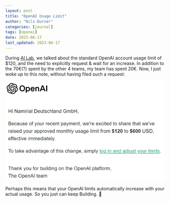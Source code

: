 ```yaml
---
layout: post
title: "OpenAI Usage Limit"
author: "Nils Durner"
categories: [journal]
tags: [openai]
date: 2023-06-17
last_updated: 2023-06-17
---
```


During [AI Lab](https://www.linkedin.com/feed/update/urn:li:activity:7077654613138583553/), we talked about the standard OpenAI account usage limit of $120, and the need to explicitly request & wait for an increase. In addition to the 70€(?) spent by the other 4 teams, my team has spent 20€. Now, I just woke up to this note, without having filed such a request:

![OpenAI usage limit increased to $600](assets/img/openai-usage-limit.png)

Perhaps this means that your OpenAI limits automatically increase with your actual usage. So you just can keep Building. 🙂